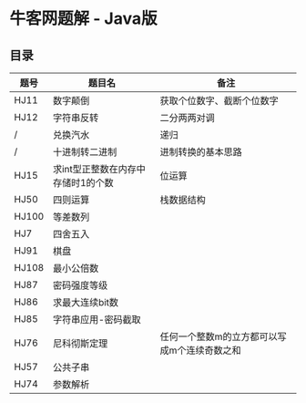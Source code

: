 # 牛客网题解 - Java版

## 目录

| 题号  | 题目名  | 备注  |
|---|---|---|
| HJ11  | 数字颠倒  | 获取个位数字、截断个位数字  |
| HJ12  | 字符串反转  | 二分两两对调  |
| /  | 兑换汽水  |  递归 |
| /  | 十进制转二进制  | 进制转换的基本思路 |
| HJ15  | 求int型正整数在内存中存储时1的个数  | 位运算 |
| HJ50  | 四则运算  | 栈数据结构  |
| HJ100  | 等差数列  |   |
| HJ7  | 四舍五入  |   |
| HJ91  | 棋盘  |   |
| HJ108  | 最小公倍数  |   |
| HJ87  | 密码强度等级  |   |
| HJ86  | 求最大连续bit数  |   |
| HJ85  | 字符串应用-密码截取  |   |
| HJ76  | 尼科彻斯定理  | 任何一个整数m的立方都可以写成m个连续奇数之和  |
| HJ57  | 公共子串 |   |
| HJ74  | 参数解析 |   |

